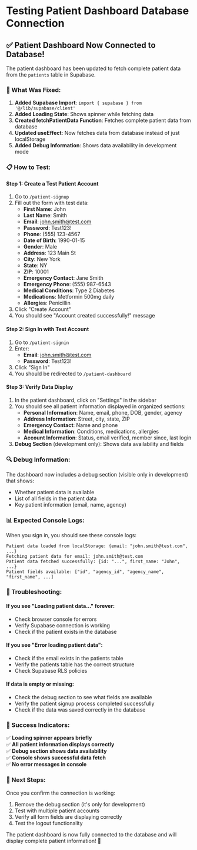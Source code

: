 # Testing Patient Dashboard Database Connection

## ✅ **Patient Dashboard Now Connected to Database!**

The patient dashboard has been updated to fetch complete patient data from the `patients` table in Supabase.

### **🔧 What Was Fixed:**

1. **Added Supabase Import**: `import { supabase } from '@/lib/supabase/client'`
2. **Added Loading State**: Shows spinner while fetching data
3. **Created fetchPatientData Function**: Fetches complete patient data from database
4. **Updated useEffect**: Now fetches data from database instead of just localStorage
5. **Added Debug Information**: Shows data availability in development mode

### **📋 How to Test:**

#### **Step 1: Create a Test Patient Account**
1. Go to `/patient-signup`
2. Fill out the form with test data:
   - **First Name**: John
   - **Last Name**: Smith
   - **Email**: john.smith@test.com
   - **Password**: Test123!
   - **Phone**: (555) 123-4567
   - **Date of Birth**: 1990-01-15
   - **Gender**: Male
   - **Address**: 123 Main St
   - **City**: New York
   - **State**: NY
   - **ZIP**: 10001
   - **Emergency Contact**: Jane Smith
   - **Emergency Phone**: (555) 987-6543
   - **Medical Conditions**: Type 2 Diabetes
   - **Medications**: Metformin 500mg daily
   - **Allergies**: Penicillin
3. Click "Create Account"
4. You should see "Account created successfully!" message

#### **Step 2: Sign In with Test Account**
1. Go to `/patient-signin`
2. Enter:
   - **Email**: john.smith@test.com
   - **Password**: Test123!
3. Click "Sign In"
4. You should be redirected to `/patient-dashboard`

#### **Step 3: Verify Data Display**
1. In the patient dashboard, click on "Settings" in the sidebar
2. You should see all patient information displayed in organized sections:
   - **Personal Information**: Name, email, phone, DOB, gender, agency
   - **Address Information**: Street, city, state, ZIP
   - **Emergency Contact**: Name and phone
   - **Medical Information**: Conditions, medications, allergies
   - **Account Information**: Status, email verified, member since, last login
3. **Debug Section** (development only): Shows data availability and fields

### **🔍 Debug Information:**

The dashboard now includes a debug section (visible only in development) that shows:
- Whether patient data is available
- List of all fields in the patient data
- Key patient information (email, name, agency)

### **📊 Expected Console Logs:**

When you sign in, you should see these console logs:
```
Patient data loaded from localStorage: {email: "john.smith@test.com", ...}
Fetching patient data for email: john.smith@test.com
Patient data fetched successfully: {id: "...", first_name: "John", ...}
Patient fields available: ["id", "agency_id", "agency_name", "first_name", ...]
```

### **🚨 Troubleshooting:**

#### **If you see "Loading patient data..." forever:**
- Check browser console for errors
- Verify Supabase connection is working
- Check if the patient exists in the database

#### **If you see "Error loading patient data":**
- Check if the email exists in the patients table
- Verify the patients table has the correct structure
- Check Supabase RLS policies

#### **If data is empty or missing:**
- Check the debug section to see what fields are available
- Verify the patient signup process completed successfully
- Check if the data was saved correctly in the database

### **🎯 Success Indicators:**

✅ **Loading spinner appears briefly**  
✅ **All patient information displays correctly**  
✅ **Debug section shows data availability**  
✅ **Console shows successful data fetch**  
✅ **No error messages in console**  

### **🔧 Next Steps:**

Once you confirm the connection is working:
1. Remove the debug section (it's only for development)
2. Test with multiple patient accounts
3. Verify all form fields are displaying correctly
4. Test the logout functionality

The patient dashboard is now fully connected to the database and will display complete patient information! 🎉
